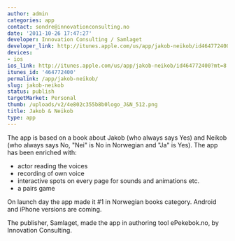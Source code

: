 ```yaml
---
author: admin
categories: app
contact: sondre@innovationconsulting.no
date: '2011-10-26 17:47:27'
developer: Innovation Consulting / Samlaget
developer_link: http://itunes.apple.com/us/app/jakob-neikob/id464772400?mt=8
devices: 
- ios
ios_link: http://itunes.apple.com/us/app/jakob-neikob/id464772400?mt=8
itunes_id: '464772400'
permalink: /app/jakob-neikob/
slug: jakob-neikob
status: publish
targetMarket: Personal
thumb: /uploads/v2/4e802c355b8b0logo_J&N_512.png
title: Jakob & Neikob
type: app
---
```


The app is based on a book about Jakob (who always says Yes) and Neikob (who always says No, "Nei" is No in Norwegian and "Ja" is Yes). The app has been enriched with:
- actor reading the voices
- recording of own voice
- interactive spots on every page for sounds and animations etc.
- a pairs game

On launch day the app made it #1 in Norwegian books category. Android and iPhone versions are coming.

The publisher, Samlaget, made the app in authoring tool ePekebok.no, by Innovation Consulting.